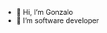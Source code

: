 - 👋 Hi, I’m Gonzalo
- 👀 I’m software developer

<!---
NevermindG/NevermindG is a ✨ special ✨ repository because its `README.md` (this file) appears on your GitHub profile.
You can click the Preview link to take a look at your changes.
--->

